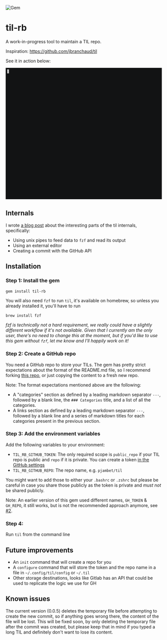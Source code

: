 ![Gem](https://img.shields.io/gem/v/til-rb)

# til-rb

A work-in-progress tool to maintain a TIL repo.

Inspiration: https://github.com/jbranchaud/til

See it in action below:

![til in action](til.gif)

## Internals

I wrote [a blog post](https://blog.pjam.me/posts/til-cli/) about the interesting parts of the til internals, specifically: 

- Using unix pipes to feed data to `fzf` and read its output
- Using an external editor
- Creating a commit with the GitHub API

## Installation

### Step 1: Install the gem

```
gem install til-rb
```

You will also need `fzf` to run `til`, it's available on homebrew, so unless you already installed it, you'll have to run

```
brew install fzf
```

_fzf is technically not a hard requirement, we really could have a slightly different workflow if it's not available.
Given that I currently am the only user, there's no need to change this at the moment, but if you'd like to use this
gem without `fzf`, let me know and I'll happily work on it!_

### Step 2: Create a GitHub repo

You need a GitHub repo to store your TILs. The gem has pretty strict expectations about the format of the README.md
file, so I recommend forking [this repo](https://github.com/pjambet/til-template), or just copying the content to a
fresh new repo.

Note: The format expectations mentioned above are the following:

- A "categories" section as defined by a leading markdown separator `---`, followed by a blank line, the `###
  Categories` title, and a list of all the categories.
- A links section as defined by a leading markdown separator `---`, followed by a blank line and a series of markdown
  titles for each categories present in the previous section.

### Step 3: Add the environment variables

Add the following variables to your environment:

- `TIL_RB_GITHUB_TOKEN`: The only required scope is `public_repo` if your TIL repo is public and `repo` if it is private. You can
  create a token [in the GitHub
  settings](https://github.com/settings/tokens/new?scopes=public_repo&description=Token%20for%20til-rb)
- `TIL_RB_GITHUB_REPO`: The repo name, e.g. `pjambet/til`

You might want to add those to either your `.bashrc` or `.zshrc` but please be careful in case you share those publicly
as the token is private and *must not* be shared publicly.

Note: An earlier version of this gem used different names, `GH_TOKEN` & `GH_REPO`, it still works, but is not the
recommended approach anymore, see [#2](https://github.com/pjambet/til-rb/issues/2).

### Step 4:

Run `til` from the command line

## Future improvements

- An `init` command that will create a repo for you
- A `configure` command that will store the token and the repo name in a file in `~/.config/til/config` or `~/.til`
- Other storage destinations, looks like Gitlab has an API that could be used to replicate the logic we use for GH

## Known issues

The current version (0.0.5) deletes the temporary file before attempting to create the new commit, so if anything goes
wrong there, the content of the file will be lost.
This will be fixed soon, by only deleting the temporary file after the commit was created, but please keep that in mind
if you typed a long TIL and definitely don't want to lose its content.
